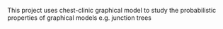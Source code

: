 This project uses chest-clinic graphical model to study the probabilistic properties of graphical models e.g. junction trees
